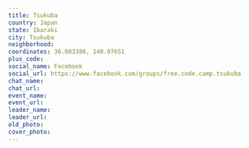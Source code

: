 ```yaml
---
title: Tsukuba
country: Japan
state: Ibaraki
city: Tsukuba
neighborhood: 
coordinates: 36.083388, 140.07651
plus_code:
social_name: Facebook
social_url: https://www.facebook.com/groups/free.code.camp.tsukuba
chat_name:
chat_url:
event_name:
event_url:
leader_name:
leader_url:
old_photo: 
cover_photo:
---
```

